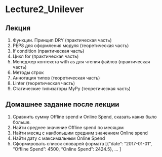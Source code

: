 # Lecture2_Unilever

## Лекция
1. Функции. Принцип DRY (практическая часть)
1. PEP8 для оформления модуля (теоретическая часть)
1. If condition (практическая часть)
1. Цикл for (практическая часть)
1. Менеджер контекста with as для чтения файлов (практическая часть)
1. Методы строк
1. Аннотация типов (теоретическая часть)
1. Linter (теоретическая часть)
1. Статические типизаторы MyPy (теоретическая часть)

## Домашнее задание после лекции
1. Сравнить сумму Offline spend и Online Spend, сказать каких было больше.
1. Найти среднее значение Offline spend по месяцам
1. Найти месяц с наибольшим средним значением Online spend
1. Найти дату с максимальным Online Spend
1. Сформировать список словарей формата [{“date”: “2017-01-01”, “Offline Spend”: 4500, “Online Spend”: 2424.5}, … ]
